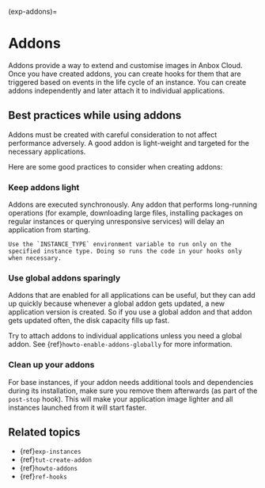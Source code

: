 (exp-addons)=
# Addons

Addons provide a way to extend and customise images in Anbox Cloud. Once you have created addons, you can create hooks for them that are triggered based on events in the life cycle of an instance. You can create addons independently and later attach it to individual applications.

## Best practices while using addons

Addons must be created with careful consideration to not affect performance adversely. A good addon is light-weight and targeted for the necessary applications.

Here are some good practices to consider when creating addons:

### Keep addons light

Addons are executed synchronously. Any addon that performs long-running operations (for example, downloading large files, installing packages on regular instances or querying unresponsive services) will delay an application from starting.

```{tip}
Use the `INSTANCE_TYPE` environment variable to run only on the specified instance type. Doing so runs the code in your hooks only when necessary.
```

### Use global addons sparingly

Addons that are enabled for all applications can be useful, but they can add up quickly because whenever a global addon gets updated, a new application version is created. So if you use a global addon and that addon gets updated often, the disk capacity fills up fast.

Try to attach addons to individual applications unless you need a global addon. See {ref}`howto-enable-addons-globally` for more information.

### Clean up your addons

For base instances, if your addon needs additional tools and dependencies during its installation, make sure you remove them afterwards (as part of the `post-stop` hook). This will make your application image lighter and all instances launched from it will start faster.


## Related topics

* {ref}`exp-instances`
* {ref}`tut-create-addon`
* {ref}`howto-addons`
* {ref}`ref-hooks`


